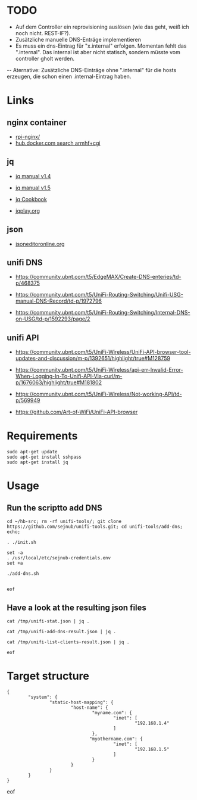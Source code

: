 # TODO

- Auf dem Controller ein reprovisioning auslösen (wie das geht, weiß ich noch nicht. REST-IF?).
- Zusätzliche manuelle DNS-Enträge implementieren
- Es muss ein dns-Eintrag für "x.internal" erfolgen. Momentan fehlt das ".internal". Das internal ist aber nicht statisch, sondern müsste vom controller gholt werden.

-- Aternative: Zusätzliche DNS-Einträge ohne ".internal" für die hosts erzeugen, die schon einen .internal-Eintrag haben.


# Links

## nginx container

- [rpi-nginx/](https://hub.docker.com/r/wouterds/rpi-nginx/)
- [hub.docker.com search armhf+cgi](https://hub.docker.com/search/?isAutomated=0&isOfficial=0&page=1&pullCount=0&q=armhf+cgi)


## jq

- [jq manual v1.4](https://stedolan.github.io/jq/manual/v1.4/)
- [jq manual v1.5](https://stedolan.github.io/jq/manual/v1.5/)
- [jq Cookbook](https://github.com/stedolan/jq/wiki/Cookbook)

- [jqplay.org](https://jqplay.org/)


## json

- [jsoneditoronline.org](http://jsoneditoronline.org/)


## unifi DNS

- https://community.ubnt.com/t5/EdgeMAX/Create-DNS-enteries/td-p/468375

- https://community.ubnt.com/t5/UniFi-Routing-Switching/Unifi-USG-manual-DNS-Record/td-p/1972796

- https://community.ubnt.com/t5/UniFi-Routing-Switching/Internal-DNS-on-USG/td-p/1592293/page/2


## unifi API

- https://community.ubnt.com/t5/UniFi-Wireless/UniFi-API-browser-tool-updates-and-discussion/m-p/1392651/highlight/true#M128759

- https://community.ubnt.com/t5/UniFi-Wireless/api-err-Invalid-Error-When-Logging-In-To-Unifi-API-Via-curl/m-p/1676063/highlight/true#M181802

- https://community.ubnt.com/t5/UniFi-Wireless/Not-working-API/td-p/569949

- https://github.com/Art-of-WiFi/UniFi-API-browser



# Requirements

````
sudo apt-get update
sudo apt-get install sshpass
sudo apt-get install jq

````


# Usage

## Run the scriptto add DNS
````
cd ~/hb-src; rm -rf unifi-tools/; git clone https://github.com/sejnub/unifi-tools.git; cd unifi-tools/add-dns; echo; 

. ./init.sh

set -a
. /usr/local/etc/sejnub-credentials.env
set +a

./add-dns.sh


eof
````


## Have a look at the resulting json files

````
cat /tmp/unifi-stat.json | jq .

cat /tmp/unifi-add-dns-result.json | jq .

cat /tmp/unifi-list-clients-result.json | jq .

eof
````


# Target structure

````
{
        "system": {
                "static-host-mapping": {
                        "host-name": {
                                "myname.com": {
                                        "inet": [
                                                "192.168.1.4"
                                        ]
                                },
                               "myothername.com": {
                                        "inet": [
                                                "192.168.1.5"
                                        ]
                                }
                        }
                }
        }
}
````


eof
